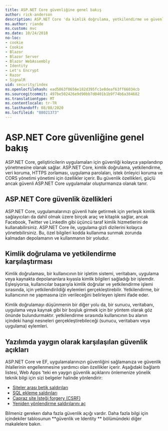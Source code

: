 ```yaml
---
title: ASP.NET Core güvenliğine genel bakış
author: rick-anderson
description: ASP.NET Core 'da kimlik doğrulama, yetkilendirme ve güvenlik temelleri hakkında bilgi edinin.
ms.author: riande
ms.custom: mvc
ms.date: 10/24/2018
no-loc:
- cookie
- Cookie
- Blazor
- Blazor Server
- Blazor WebAssembly
- Identity
- Let's Encrypt
- Razor
- SignalR
uid: security/index
ms.openlocfilehash: ead5863f0656e182d395fc1e0deaf63ff66034cb
ms.sourcegitcommit: 497be502426e9d90bb7d0401b1b9f74b6a384682
ms.translationtype: MT
ms.contentlocale: tr-TR
ms.lasthandoff: 08/08/2020
ms.locfileid: "88021373"
---
```

# <a name="overview-of-aspnet-core-security"></a>ASP.NET Core güvenliğine genel bakış

ASP.NET Core, geliştiricilerin uygulamaları için güvenliği kolayca yapılandırıp yönetmesine olanak sağlar. ASP.NET Core, kimlik doğrulama, yetkilendirme, veri koruma, HTTPS zorlaması, uygulama parolaları, istek önleyici koruma ve CORS yönetimi yönetimi için özellikler içerir. Bu güvenlik özellikleri, güçlü ancak güvenli ASP.NET Core uygulamalar oluşturmanıza olanak tanır.

## <a name="aspnet-core-security-features"></a>ASP.NET Core güvenlik özellikleri

ASP.NET Core, uygulamalarınızı güvenli hale getirmek için yerleşik kimlik sağlayıcıları da dahil olmak üzere birçok araç ve kitaplık sağlar, ancak Facebook, Twitter ve LinkedIn gibi üçüncü taraf kimlik hizmetlerini de kullanabilirsiniz. ASP.NET Core ile, uygulama gizli dizilerini kolayca yönetebilirsiniz. Bu, özel bilgileri kodda kullanıma sunmak zorunda kalmadan depolamanın ve kullanmanın bir yoludur.

## <a name="authentication-vs-authorization"></a>Kimlik doğrulama ve yetkilendirme karşılaştırması

Kimlik doğrulaması, bir kullanıcının bir işletim sistemi, veritabanı, uygulama veya kaynakta depolananlara kıyasla kimlik bilgileri sağladığı bir işlemdir. Eşleşiyorsa, kullanıcılar başarıyla kimlik doğrular ve yetkilendirme işlemi sırasında, için yetkilendirildiği eylemleri gerçekleştirebilir. Yetkilendirme, bir kullanıcının ne yapmasına izin verileceğini belirleyen işlemi ifade eder.

Kimlik doğrulamayı düşünmenin bir diğer yolu da, bir sunucu, veritabanı, uygulama veya kaynak gibi bir boşluk girmek için bir yöntem olarak göz önünde bulundurmaktır. yetkilendirme sırasında kullanıcının bu alanın içindeki hangi nesneleri gerçekleştirebileceği (sunucu, veritabanı veya uygulama) eylemleri.

## <a name="common-vulnerabilities-in-software"></a>Yazılımda yaygın olarak karşılaşılan güvenlik açıkları

ASP.NET Core ve EF, uygulamalarınızın güvenliğini sağlamanıza ve güvenlik ihlallerinin engellenmesine yardımcı olan özellikler içerir. Aşağıdaki bağlantı listesi, Web Apps 'teki en yaygın güvenlik açıklarını önlemenize yönelik teknik bilgi için sizi belgeler halinde yönlendirir:

* [Siteler arası betik saldırıları](xref:security/cross-site-scripting)
* [SQL ekleme saldırıları](/ef/core/querying/raw-sql)
* [Çapraz site Isteği forgery (CSRF)](xref:security/anti-request-forgery)
* [Yeniden yönlendirme saldırılarını aç](xref:security/preventing-open-redirects)

Bilmeniz gereken daha fazla güvenlik açığı vardır. Daha fazla bilgi için içindekiler tablosunun **güvenlik ve Identity ** bölümündeki diğer makalelere bakın.

